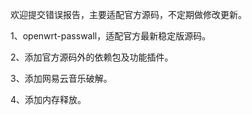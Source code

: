 欢迎提交错误报告，主要适配官方源码，不定期做修改更新。

1、openwrt-passwall，适配官方最新稳定版源码。


2、添加官方源码外的依赖包及功能插件。


3、添加网易云音乐破解。


4、添加内存释放。
